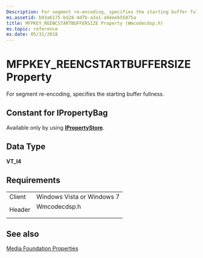 ```yaml
---
Description: For segment re-encoding, specifies the starting buffer fullness.
ms.assetid: b93a6175-bd28-4d7b-a3a1-a94eeb55875a
title: MFPKEY_REENCSTARTBUFFERSIZE Property (Wmcodecdsp.h)
ms.topic: reference
ms.date: 05/31/2018
---
```


# MFPKEY\_REENCSTARTBUFFERSIZE Property

For segment re-encoding, specifies the starting buffer fullness.

## Constant for IPropertyBag

Available only by using [**IPropertyStore**](/windows/win32/api/propsys/nn-propsys-ipropertystore).

## Data Type

**VT\_I4**

## Requirements



|                   |                                                                                         |
|-------------------|-----------------------------------------------------------------------------------------|
| Client<br/> | Windows Vista or Windows 7<br/>                                                   |
| Header<br/> | <dl> <dt>Wmcodecdsp.h</dt> </dl> |



## See also

<dl> <dt>

[Media Foundation Properties](media-foundation-properties.md)
</dt> </dl>

 

 